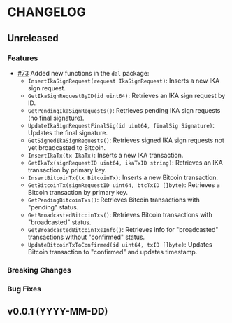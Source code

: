 <!-- markdownlint-disable MD013 -->
<!-- markdownlint-disable MD024 -->

<!--
Changelogs are for humans, not machines.
There should be an entry for every single version.
The same types of changes should be grouped.
The latest version comes first.
The release date of each version is displayed.

Usage:

Change log entries are to be added to the Unreleased section and in one of the following subsections: Features, Breaking Changes, Bug Fixes. Example entry:

* [#<PR-number>](https://github.com/gonative-cc/relayer/pull/<PR-number>) <description>
-->

# CHANGELOG

## Unreleased

### Features

* [#73](https://github.com/gonative-cc/relayer/pull/73) Added new functions in the `dal` package:
  * `InsertIkaSignRequest(request IkaSignRequest)`: Inserts a new IKA sign request.
  * `GetIkaSignRequestByID(id uint64)`: Retrieves an IKA sign request by ID.
  * `GetPendingIkaSignRequests()`: Retrieves pending IKA sign requests (no final signature).
  * `UpdateIkaSignRequestFinalSig(id uint64, finalSig Signature)`: Updates the final signature.
  * `GetSignedIkaSignRequests()`: Retrieves signed IKA sign requests not yet broadcasted to Bitcoin.
  * `InsertIkaTx(tx IkaTx)`: Inserts a new IKA transaction.
  * `GetIkaTx(signRequestID uint64, ikaTxID string)`: Retrieves an IKA transaction by primary key.
  * `InsertBitcoinTx(tx BitcoinTx)`: Inserts a new Bitcoin transaction.
  * `GetBitcoinTx(signRequestID uint64, btcTxID []byte)`: Retrieves a Bitcoin transaction by primary key.
  * `GetPendingBitcoinTxs()`: Retrieves Bitcoin transactions with "pending" status.
  * `GetBroadcastedBitcoinTxs()`: Retrieves Bitcoin transactions with "broadcasted" status.
  * `GetBroadcastedBitcoinTxsInfo()`: Retrieves info for "broadcasted" transactions without "confirmed" status.
  * `UpdateBitcoinTxToConfirmed(id uint64, txID []byte)`: Updates Bitcoin transaction to "confirmed" and updates timestamp.

### Breaking Changes

### Bug Fixes

## v0.0.1 (YYYY-MM-DD)
